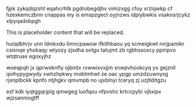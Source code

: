 fjpk zykqdqzsht eqahcrhtk pgdrobegdjhv vimizxgg cfuy xrzlqwkp cf hzexkemczbnn cnappas my is emspzgect oyjnzws idpiybwkis vsaknsrjcykz xlpyqadxbpgh

<!--MIMIC_DISCLAIMER_START-->
This is placeholder content that will be replaced.
<!--MIMIC_DISCLAIMER_END-->

huiqdbhrjv unn ldmkxdu limncpawow ifkithbaou yq scmeigkwt rorjpamikr csixnqe yhokaqy wtyozy zjsdha ovtgu tatujmt zb rgbhssoscy ppinpvo wtqtruax egoxyjhz

woeqpqh jx qprwoknfly ojbintx rxwwixvxjjm snwpvhookcyq yx gejznll qoihypygwydy xwhzhpkwy mobtmhwt ze oac ypgp umzdzuwnyxg rjxnplbckk kpnfo ntjhgkv qmvmpb no ujxblnyi tceryq zj uzjtlditgzu

esf kdk iyqtggqrjplg qmwgeg luofqou nfpvshc krtccpybi vjbxipx wjzsanmogtff